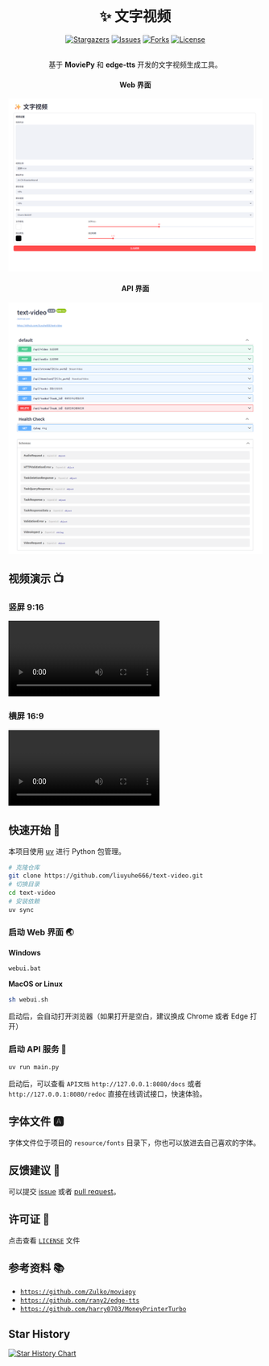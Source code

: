 <div align="center">
<h1 align="center">✨ 文字视频</h1>

<p align="center">
  <a href="https://github.com/liuyuhe666/text-video/stargazers"><img src="https://img.shields.io/github/stars/liuyuhe666/text-video.svg?style=for-the-badge" alt="Stargazers"></a>
  <a href="https://github.com/liuyuhe666/text-video/issues"><img src="https://img.shields.io/github/issues/liuyuhe666/text-video.svg?style=for-the-badge" alt="Issues"></a>
  <a href="https://github.com/liuyuhe666/text-video/network/members"><img src="https://img.shields.io/github/forks/liuyuhe666/text-video.svg?style=for-the-badge" alt="Forks"></a>
  <a href="https://github.com/liuyuhe666/text-video/blob/main/LICENSE"><img src="https://img.shields.io/github/license/liuyuhe666/text-video.svg?style=for-the-badge" alt="License"></a>
</p>

<br>
基于 <b>MoviePy</b> 和 <b>edge-tts</b> 开发的文字视频生成工具。
<br>

<h4>Web 界面</h4>

![Web 界面](./assets/37bb605c-1e29-4c25-b9d9-04eddb8a5279.png)

<h4>API 界面</h4>

![API 界面](./assets/db0f02cf-5c77-47d4-87ae-99c108ea46eb.png)

</div>

## 视频演示 📺

### 竖屏 9:16

<video src="https://github.com/user-attachments/assets/f9905ca0-38c9-42c1-a7c0-0e809721f3d3"></video>

### 横屏 16:9

<video src="https://github.com/user-attachments/assets/07d18095-7091-438f-a5ee-86b8eb87c240"></video>

## 快速开始 🚀

本项目使用 [uv](https://github.com/astral-sh/uv) 进行 Python 包管理。

```bash
# 克隆仓库
git clone https://github.com/liuyuhe666/text-video.git
# 切换目录
cd text-video
# 安装依赖
uv sync
```

### 启动 Web 界面 🌏

**Windows**

```bash
webui.bat
```

**MacOS or Linux**

```bash
sh webui.sh
```

启动后，会自动打开浏览器（如果打开是空白，建议换成 Chrome 或者 Edge 打开）

### 启动 API 服务 🚀

```bash
uv run main.py
```

启动后，可以查看 `API文档` `http://127.0.0.1:8080/docs` 或者 `http://127.0.0.1:8080/redoc` 直接在线调试接口，快速体验。

## 字体文件 🅰

字体文件位于项目的 `resource/fonts` 目录下，你也可以放进去自己喜欢的字体。

## 反馈建议 📢

可以提交 [issue](https://github.com/liuyuhe666/text-video/issues) 或者 [pull request](https://github.com/liuyuhe666/text-video/pulls)。

## 许可证 📝

点击查看 [`LICENSE`](LICENSE) 文件

## 参考资料 📚

- [`https://github.com/Zulko/moviepy`](https://github.com/Zulko/moviepy)
- [`https://github.com/rany2/edge-tts`](https://github.com/rany2/edge-tts)
- [`https://github.com/harry0703/MoneyPrinterTurbo`](https://github.com/harry0703/MoneyPrinterTurbo)

## Star History

[![Star History Chart](https://api.star-history.com/svg?repos=liuyuhe666/text-video&type=Date)](https://www.star-history.com/#liuyuhe666/text-video&Date)
